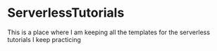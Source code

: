 # ServerlessTutorials
This is a place where I am keeping all the templates for the serverless tutorials I keep practicing
